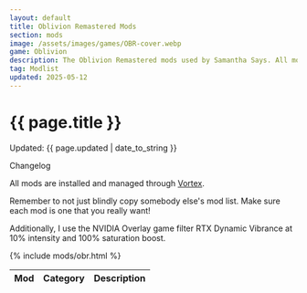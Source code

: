```yaml
---
layout: default
title: Oblivion Remastered Mods
section: mods
image: /assets/images/games/OBR-cover.webp
game: Oblivion
description: The Oblivion Remastered mods used by Samantha Says. All mods are installed and managed through Vortex.
tag: Modlist
updated: 2025-05-12
---
```


<h1>{{ page.title }}</h1>
<p class="postDate">Updated: {{ page.updated | date_to_string }}</p>

<p class="changelog" onclick="changelog()">Changelog</p>

<dl id="changelog" style="display: none">
    <dt>12 May 2025</dt>
        <dd>- Added Classic Difficulty.</dd>
        <dd>- Added Delete Spells.</dd>
        <dd>- Added DLC Loot.</dd>
        <dd>- Added Dynamic AI Behavior - Animals.</dd>
        <dd>- Added Enhanced Light Radius.</dd>
        <dd>- Added Expanded Greetings Redux.</dd>
        <dd>- Added Full Belly.</dd>
        <dd>- Added Immersive Guards.</dd>
        <dd>- Added Immersive Imperial Legion.</dd>
        <dd>- Added Imperial Bank.</dd>
        <dd>- Added Kwa Stacking Notifications.</dd>
        <dd>- Added Mother of All Weapon Balance Patches.</dd>
        <dd>- Added Oblivion Damage Formula Skill Uncapper.</dd>
        <dd>- Added Player Race Height Fix.</dd>
        <dd>- Added Real Skeleton Key.</dd>
        <dd>- Added Remove Item Outlines.</dd>
        <dd>- Added Shadows Reworked.</dd>
        <dd>- Added Simple Creature Level Cap.</dd>
        <dd>- Added Skill Leveling XP Curvature Increased.</dd>
        <dd>- Added Thieves Den Barter for Upgrades.</dd>
        <dd>- Renamed Less Ugly Black Infoboxes to Better Infoboxes.</dd>
        <dd>- Renamed No Ayleid Well Messagebox to No Annoying Messageboxes.</dd>
    <dt>28 April 2025</dt>
        <dd>- Added Local Map Toggle Key.</dd>
        <dd>- Added No Ayleid Well Messagebox.</dd>
        <dd>- Added No Objective Marker On Compass.</dd>
        <dd>- Added No Text Compass for Better HUD.</dd>
        <dd>- Added Remove Chromatic Aberration.</dd>
        <dd>- Removed Better Inputs.</dd>
    <dt>26 April 2025</dt>
        <dd>- Added Additional Map Markers.</dd>
        <dd>- Added Ascension Remastered.</dd>
        <dd>- Added Ascension Remastered - Slower Skill Leveling.</dd>
        <dd>- Added Balanced NPC Level Cap.</dd>
        <dd>- Added Balanced Unleveled Rewards.</dd>
        <dd>- Added Better Inputs.</dd>
        <dd>- Added Complete Clutter and Crop Ownership.</dd>
        <dd>- Added Empty Starting Map.</dd>
        <dd>- Added Hooded Outlaws.</dd>
        <dd>- Added Less Ugly Black Infoboxes.</dd>
        <dd>- Added No Creature Treasure Loot.</dd>
        <dd>- Added No Sneak Vignette.</dd>
    <dt>25 April 2025</dt>
        <dd>- Created page.</dd>
</dl>

All mods are installed and managed through <a target="_blank" href="https://www.nexusmods.com/about/vortex">Vortex</a>.

Remember to not just blindly copy somebody else's mod list. Make sure each mod is one that you really want!

Additionally, I use the NVIDIA Overlay game filter RTX Dynamic Vibrance at 10% intensity and 100% saturation boost.

<table class="modlist">
    <thead>
    <tr>
        <th class="order order-active">Mod</th>
        <th class="order order-inactive">Category</th>
        <th>Description</th>
    </tr>
    </thead>
    <tbody>
        {% include mods/obr.html %}
    </tbody>
</table>

<script src="/assets/js/tableSort.js"></script>